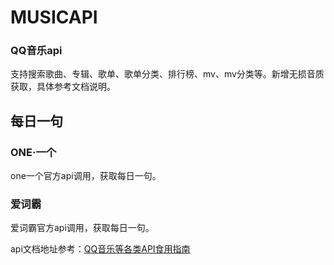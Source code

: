 # MUSICAPI
### QQ音乐api
支持搜索歌曲、专辑、歌单、歌单分类、排行榜、mv、mv分类等。新增无损音质获取，具体参考文档说明。
## 每日一句
### ONE·一个
one一个官方api调用，获取每日一句。
### 爱词霸
爱词霸官方api调用，获取每日一句。

api文档地址参考：[QQ音乐等各类API食用指南](https://blog.kangaroohy.top/articles/2019/09/17/1568720125758.html)
